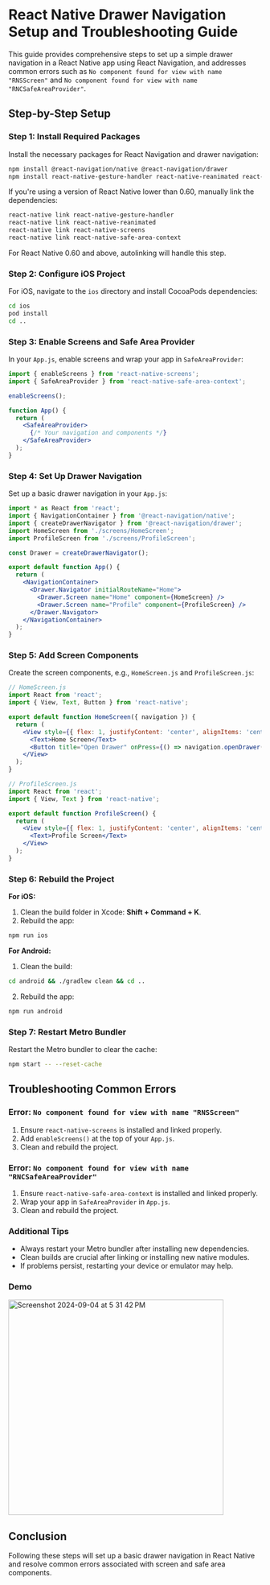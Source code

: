 
# React Native Drawer Navigation Setup and Troubleshooting Guide

This guide provides comprehensive steps to set up a simple drawer navigation in a React Native app using React Navigation, and addresses common errors such as `No component found for view with name "RNSScreen"` and `No component found for view with name "RNCSafeAreaProvider"`.

## Step-by-Step Setup

### Step 1: Install Required Packages

Install the necessary packages for React Navigation and drawer navigation:

```bash
npm install @react-navigation/native @react-navigation/drawer
npm install react-native-gesture-handler react-native-reanimated react-native-screens react-native-safe-area-context
```

If you're using a version of React Native lower than 0.60, manually link the dependencies:

```bash
react-native link react-native-gesture-handler
react-native link react-native-reanimated
react-native link react-native-screens
react-native link react-native-safe-area-context
```

For React Native 0.60 and above, autolinking will handle this step.

### Step 2: Configure iOS Project

For iOS, navigate to the `ios` directory and install CocoaPods dependencies:

```bash
cd ios
pod install
cd ..
```

### Step 3: Enable Screens and Safe Area Provider

In your `App.js`, enable screens and wrap your app in `SafeAreaProvider`:

```jsx
import { enableScreens } from 'react-native-screens';
import { SafeAreaProvider } from 'react-native-safe-area-context';

enableScreens();

function App() {
  return (
    <SafeAreaProvider>
      {/* Your navigation and components */}
    </SafeAreaProvider>
  );
}
```

### Step 4: Set Up Drawer Navigation

Set up a basic drawer navigation in your `App.js`:

```jsx
import * as React from 'react';
import { NavigationContainer } from '@react-navigation/native';
import { createDrawerNavigator } from '@react-navigation/drawer';
import HomeScreen from './screens/HomeScreen';
import ProfileScreen from './screens/ProfileScreen';

const Drawer = createDrawerNavigator();

export default function App() {
  return (
    <NavigationContainer>
      <Drawer.Navigator initialRouteName="Home">
        <Drawer.Screen name="Home" component={HomeScreen} />
        <Drawer.Screen name="Profile" component={ProfileScreen} />
      </Drawer.Navigator>
    </NavigationContainer>
  );
}
```

### Step 5: Add Screen Components

Create the screen components, e.g., `HomeScreen.js` and `ProfileScreen.js`:

```jsx
// HomeScreen.js
import React from 'react';
import { View, Text, Button } from 'react-native';

export default function HomeScreen({ navigation }) {
  return (
    <View style={{ flex: 1, justifyContent: 'center', alignItems: 'center' }}>
      <Text>Home Screen</Text>
      <Button title="Open Drawer" onPress={() => navigation.openDrawer()} />
    </View>
  );
}
```

```jsx
// ProfileScreen.js
import React from 'react';
import { View, Text } from 'react-native';

export default function ProfileScreen() {
  return (
    <View style={{ flex: 1, justifyContent: 'center', alignItems: 'center' }}>
      <Text>Profile Screen</Text>
    </View>
  );
}
```

### Step 6: Rebuild the Project

**For iOS:**

1. Clean the build folder in Xcode: **Shift + Command + K**.
2. Rebuild the app:

```bash
npm run ios
```

**For Android:**

1. Clean the build:

```bash
cd android && ./gradlew clean && cd ..
```

2. Rebuild the app:

```bash
npm run android
```

### Step 7: Restart Metro Bundler

Restart the Metro bundler to clear the cache:

```bash
npm start -- --reset-cache
```

## Troubleshooting Common Errors

### Error: `No component found for view with name "RNSScreen"`

1. Ensure `react-native-screens` is installed and linked properly.
2. Add `enableScreens()` at the top of your `App.js`.
3. Clean and rebuild the project.

### Error: `No component found for view with name "RNCSafeAreaProvider"`

1. Ensure `react-native-safe-area-context` is installed and linked properly.
2. Wrap your app in `SafeAreaProvider` in `App.js`.
3. Clean and rebuild the project.

### Additional Tips

- Always restart your Metro bundler after installing new dependencies.
- Clean builds are crucial after linking or installing new native modules.
- If problems persist, restarting your device or emulator may help.

### Demo
<img width="428" alt="Screenshot 2024-09-04 at 5 31 42 PM" src="https://github.com/user-attachments/assets/ecae6877-20c1-42f7-8fbe-98b1ee5f4049">


## Conclusion

Following these steps will set up a basic drawer navigation in React Native and resolve common errors associated with screen and safe area components.
